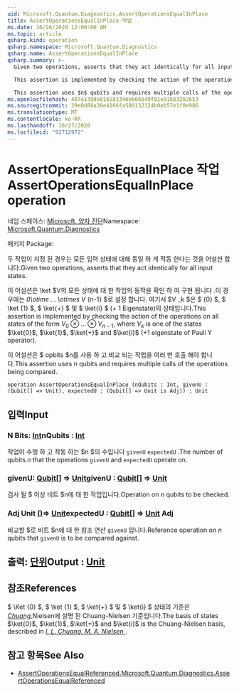 ```yaml
---
uid: Microsoft.Quantum.Diagnostics.AssertOperationsEqualInPlace
title: AssertOperationsEqualInPlace 작업
ms.date: 10/26/2020 12:00:00 AM
ms.topic: article
qsharp.kind: operation
qsharp.namespace: Microsoft.Quantum.Diagnostics
qsharp.name: AssertOperationsEqualInPlace
qsharp.summary: >-
  Given two operations, asserts that they act identically for all input states.

  This assertion is implemented by checking the action of the operations on all states of the form $V_0 \otimes ... \otimes V_{n-1}$, where $V_k$ is one of the states $\ket{0}$, $\ket{1}$, $\ket{+}$ and $\ket{i}$ (+1 eigenstate of Pauli Y operator).

  This assertion uses $n$ qubits and requires multiple calls of the operations being compared.
ms.openlocfilehash: 407a139da816281346eb06849f81e91b83202653
ms.sourcegitcommit: 29e0d88a30e4166fa580132124b0eb57e1f0e986
ms.translationtype: MT
ms.contentlocale: ko-KR
ms.lasthandoff: 10/27/2020
ms.locfileid: "92712972"
---
```

# <a name="assertoperationsequalinplace-operation"></a><span data-ttu-id="ea05c-102">AssertOperationsEqualInPlace 작업</span><span class="sxs-lookup"><span data-stu-id="ea05c-102">AssertOperationsEqualInPlace operation</span></span>

<span data-ttu-id="ea05c-103">네임 스페이스: [Microsoft. 양자 진단](xref:Microsoft.Quantum.Diagnostics)</span><span class="sxs-lookup"><span data-stu-id="ea05c-103">Namespace: [Microsoft.Quantum.Diagnostics](xref:Microsoft.Quantum.Diagnostics)</span></span>

<span data-ttu-id="ea05c-104">패키지 [](https://nuget.org/packages/)</span><span class="sxs-lookup"><span data-stu-id="ea05c-104">Package: [](https://nuget.org/packages/)</span></span>


<span data-ttu-id="ea05c-105">두 작업이 지정 된 경우는 모든 입력 상태에 대해 동일 하 게 작동 한다는 것을 어설션 합니다.</span><span class="sxs-lookup"><span data-stu-id="ea05c-105">Given two operations, asserts that they act identically for all input states.</span></span>

<span data-ttu-id="ea05c-106">이 어설션은 \ket $V의 모든 상태에 대 한 작업의 동작을 확인 하 여 구현 됩니다 .이 경우에는 _0\otime ... \otimes V_ {n-1} $로 설정 합니다. 여기서 $V _k $은 $ {0} $, $ \ket {1} $, $ \ket{+} $ 및 $ \ket{i} $ (+ 1 Eigenstate)의 상태입니다.</span><span class="sxs-lookup"><span data-stu-id="ea05c-106">This assertion is implemented by checking the action of the operations on all states of the form $V_0 \otimes ... \otimes V_{n-1}$, where $V_k$ is one of the states $\ket{0}$, $\ket{1}$, $\ket{+}$ and $\ket{i}$ (+1 eigenstate of Pauli Y operator).</span></span>

<span data-ttu-id="ea05c-107">이 어설션은 $ opbits $n를 사용 하 고 비교 되는 작업을 여러 번 호출 해야 합니다.</span><span class="sxs-lookup"><span data-stu-id="ea05c-107">This assertion uses $n$ qubits and requires multiple calls of the operations being compared.</span></span>

```qsharp
operation AssertOperationsEqualInPlace (nQubits : Int, givenU : (Qubit[] => Unit), expectedU : (Qubit[] => Unit is Adj)) : Unit
```


## <a name="input"></a><span data-ttu-id="ea05c-108">입력</span><span class="sxs-lookup"><span data-stu-id="ea05c-108">Input</span></span>

### <a name="nqubits--int"></a><span data-ttu-id="ea05c-109">N Bits: [Int](xref:microsoft.quantum.lang-ref.int)</span><span class="sxs-lookup"><span data-stu-id="ea05c-109">nQubits : [Int](xref:microsoft.quantum.lang-ref.int)</span></span>

<span data-ttu-id="ea05c-110">작업이 수행 하 고 작동 하는 $n $의 수입니다 `givenU` `expectedU` .</span><span class="sxs-lookup"><span data-stu-id="ea05c-110">The number of qubits $n$ that the operations `givenU` and `expectedU` operate on.</span></span>


### <a name="givenu--qubit--unit"></a><span data-ttu-id="ea05c-111">givenU: [Qubit](xref:microsoft.quantum.lang-ref.qubit)[] => [Unit](xref:microsoft.quantum.lang-ref.unit)</span><span class="sxs-lookup"><span data-stu-id="ea05c-111">givenU : [Qubit](xref:microsoft.quantum.lang-ref.qubit)[] => [Unit](xref:microsoft.quantum.lang-ref.unit)</span></span> 

<span data-ttu-id="ea05c-112">검사 될 $ 이상 비트 $n에 대 한 작업입니다.</span><span class="sxs-lookup"><span data-stu-id="ea05c-112">Operation on $n$ qubits to be checked.</span></span>


### <a name="expectedu--qubit--unit-adj"></a><span data-ttu-id="ea05c-113">Adj Unit [()](xref:microsoft.quantum.lang-ref.qubit)=> [Unit](xref:microsoft.quantum.lang-ref.unit)</span><span class="sxs-lookup"><span data-stu-id="ea05c-113">expectedU : [Qubit](xref:microsoft.quantum.lang-ref.qubit)[] => [Unit](xref:microsoft.quantum.lang-ref.unit) Adj</span></span>

<span data-ttu-id="ea05c-114">비교할 $로 비트 $n에 대 한 참조 연산 `givenU` 입니다.</span><span class="sxs-lookup"><span data-stu-id="ea05c-114">Reference operation on $n$ qubits that `givenU` is to be compared against.</span></span>



## <a name="output--unit"></a><span data-ttu-id="ea05c-115">출력: [단위](xref:microsoft.quantum.lang-ref.unit)</span><span class="sxs-lookup"><span data-stu-id="ea05c-115">Output : [Unit](xref:microsoft.quantum.lang-ref.unit)</span></span>



## <a name="references"></a><span data-ttu-id="ea05c-116">참조</span><span class="sxs-lookup"><span data-stu-id="ea05c-116">References</span></span>

<span data-ttu-id="ea05c-117">$ \Ket {0} $, $ \ket {1} $, $ \ket{+} $ 및 $ \ket{i} $ 상태의 기준은 [ *Chuang,*](https://arxiv.org/abs/quant-ph/9610001)Nielsen에 설명 된 Chuang-Nielsen 기준입니다.</span><span class="sxs-lookup"><span data-stu-id="ea05c-117">The basis of states $\ket{0}$, $\ket{1}$, $\ket{+}$ and $\ket{i}$ is the Chuang-Nielsen basis, described in [ *I. L. Chuang, M. A. Nielsen* ](https://arxiv.org/abs/quant-ph/9610001).</span></span>

## <a name="see-also"></a><span data-ttu-id="ea05c-118">참고 항목</span><span class="sxs-lookup"><span data-stu-id="ea05c-118">See Also</span></span>

- [<span data-ttu-id="ea05c-119">AssertOperationsEqualReferenced.</span><span class="sxs-lookup"><span data-stu-id="ea05c-119">Microsoft.Quantum.Diagnostics.AssertOperationsEqualReferenced</span></span>](xref:Microsoft.Quantum.Diagnostics.AssertOperationsEqualReferenced)
